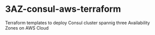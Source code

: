 # 3AZ-consul-aws-terraform
Terraform templates to deploy Consul cluster spannig three Availability Zones on AWS Cloud
